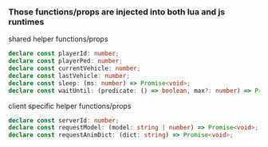 ### Those functions/props are injected into both lua and js runtimes
shared helper functions/props
```ts
declare const playerId: number;
declare const playerPed: number;
declare const currentVehicle: number;
declare const lastVehicle: number;
declare const sleep: (ms: number) => Promise<void>;
declare const waitUntil: (predicate: () => boolean, max?: number) => Promise<boolean>;
```

client specific helper functions/props
```ts
declare const serverId: number;
declare const requestModel: (model: string | number) => Promise<void>;
declare const requestAnimDict: (dict: string) => Promise<void>;
```